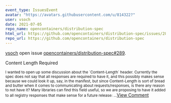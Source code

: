 ```yaml
---
event_type: IssuesEvent
avatar: "https://avatars.githubusercontent.com/u/814322?"
user: vsoch
date: 2021-07-05
repo_name: opencontainers/distribution-spec
html_url: https://github.com/opencontainers/distribution-spec/issues/289
repo_url: https://github.com/opencontainers/distribution-spec
---
```


<a href='https://github.com/vsoch' target='_blank'>vsoch</a> open issue <a href='https://github.com/opencontainers/distribution-spec/issues/289' target='_blank'>opencontainers/distribution-spec#289</a>.

<p>Content Length Required</p><small>I wanted to open up some discussion about the `Content-Length` header. Currently the spec does not say that all responses are required to have it, and this possibly makes sense because we could look it up, say, in the manifest, but since Content-Length is sort of bread and butter when it comes to communicating about requests/responses, is there any reason to not have it? Many libraries can find this field useful, so we are proposing to have it added to all registry responses that make sense for a future release:...</small><a href='https://github.com/opencontainers/distribution-spec/issues/289' target='_blank'>View Comment</a>